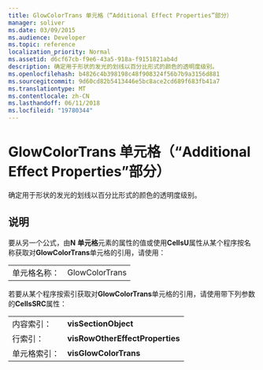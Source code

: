 ```yaml
---
title: GlowColorTrans 单元格（“Additional Effect Properties”部分）
manager: soliver
ms.date: 03/09/2015
ms.audience: Developer
ms.topic: reference
localization_priority: Normal
ms.assetid: d6cf67cb-f9e6-43a5-918a-f9151821ab4d
description: 确定用于形状的发光的划线以百分比形式的颜色的透明度级别。
ms.openlocfilehash: b4826c4b398198c48f908324f56b7b9a3156d881
ms.sourcegitcommit: 9d60cd82b5413446e5bc8ace2cd689f683fb41a7
ms.translationtype: MT
ms.contentlocale: zh-CN
ms.lasthandoff: 06/11/2018
ms.locfileid: "19780344"
---
```

# <a name="glowcolortrans-cell-additional-effect-properties-section"></a>GlowColorTrans 单元格（“Additional Effect Properties”部分）

确定用于形状的发光的划线以百分比形式的颜色的透明度级别。 
  
## <a name="remarks"></a>说明

要从另一个公式，由**N** **单元格**元素的属性的值或使用**CellsU**属性从某个程序按名称获取对**GlowColorTrans**单元格的引用，请使用： 
  
|||
|:-----|:-----|
| 单元格名称：  <br/> | GlowColorTrans  <br/> |
   
若要从某个程序按索引获取对**GlowColorTrans**单元格的引用，请使用带下列参数的**CellsSRC**属性： 
  
|||
|:-----|:-----|
| 内容索引：  <br/> |**visSectionObject** <br/> |
| 行索引：  <br/> |**visRowOtherEffectProperties** <br/> |
| 单元格索引：  <br/> |**visGlowColorTrans** <br/> |
   

